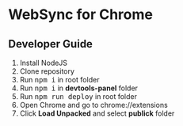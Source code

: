 WebSync for Chrome
======================

Developer Guide
------------

1. Install NodeJS
2. Clone repository
3. Run <kbd>npm i</kbd> in root folder
4. Run <kbd>npm i</kbd> in **devtools-panel** folder
5. Run <kbd>npm run deploy</kbd> in root folder
6. Open Chrome and go to chrome://extensions
7. Click **Load Unpacked** and select **publick** folder